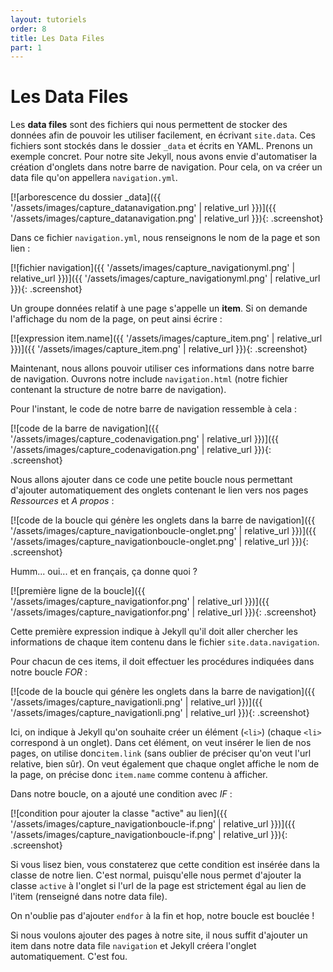 ```yaml
---
layout: tutoriels
order: 8
title: Les Data Files
part: 1
---
```

# Les Data Files

Les **data files** sont des fichiers qui nous permettent de stocker des données afin de pouvoir les utiliser facilement, en écrivant `site.data`. Ces fichiers sont stockés dans le dossier `_data` et écrits en YAML. Prenons un exemple concret. Pour notre site Jekyll, nous avons envie d'automatiser la création d'onglets dans notre barre de navigation. Pour cela, on va créer un data file qu'on appellera `navigation.yml`.

[![arborescence du dossier _data]({{ '/assets/images/capture_datanavigation.png' | relative_url }})]({{ '/assets/images/capture_datanavigation.png' | relative_url }}){: .screenshot}

Dans ce fichier `navigation.yml`, nous renseignons le nom de la page et son lien :

[![fichier navigation]({{ '/assets/images/capture_navigationyml.png' | relative_url }})]({{ '/assets/images/capture_navigationyml.png' | relative_url }}){: .screenshot}

Un groupe données relatif à une page s'appelle un **item**. Si on demande l'affichage du nom de la page, on peut ainsi écrire :

[![expression item.name]({{ '/assets/images/capture_item.png' | relative_url }})]({{ '/assets/images/capture_item.png' | relative_url }}){: .screenshot}


Maintenant, nous allons pouvoir utiliser ces informations dans notre barre de navigation. Ouvrons notre include `navigation.html` (notre fichier contenant la structure de notre barre de navigation). 

Pour l'instant, le code de notre barre de navigation ressemble à cela : 

[![code de la barre de navigation]({{ '/assets/images/capture_codenavigation.png' | relative_url }})]({{ '/assets/images/capture_codenavigation.png' | relative_url }}){: .screenshot}

Nous allons ajouter dans ce code une petite boucle nous permettant d'ajouter automatiquement des onglets contenant le lien vers nos pages *Ressources* et *A propos* :

[![code de la boucle qui génère les onglets dans la barre de navigation]({{ '/assets/images/capture_navigationboucle-onglet.png' | relative_url }})]({{ '/assets/images/capture_navigationboucle-onglet.png' | relative_url }}){: .screenshot}

Humm... oui... et en français, ça donne quoi ?

[![première ligne de la boucle]({{ '/assets/images/capture_navigationfor.png' | relative_url }})]({{ '/assets/images/capture_navigationfor.png' | relative_url }}){: .screenshot}

Cette première expression indique à Jekyll qu'il doit aller chercher les informations de chaque item contenu dans le fichier `site.data.navigation`. 

Pour chacun de ces items, il doit effectuer les procédures indiquées dans notre boucle *FOR* :

[![code de la boucle qui génère les onglets dans la barre de navigation]({{ '/assets/images/capture_navigationli.png' | relative_url }})]({{ '/assets/images/capture_navigationli.png' | relative_url }}){: .screenshot}

Ici, on indique à Jekyll qu'on souhaite créer un élément (`<li>`) (chaque `<li>` correspond à un onglet). Dans cet élément, on veut insérer le lien de nos pages, on utilise donc`item.link` (sans oublier de préciser qu'on veut l'url relative, bien sûr). On veut également que chaque onglet affiche le nom de la page, on précise donc `item.name` comme contenu à afficher.

Dans notre boucle, on a ajouté une condition avec *IF* :

[![condition pour ajouter la classe "active" au lien]({{ '/assets/images/capture_navigationboucle-if.png' | relative_url }})]({{ '/assets/images/capture_navigationboucle-if.png' | relative_url }}){: .screenshot}

Si vous lisez bien, vous constaterez que cette condition est insérée dans la classe de notre lien. C'est normal, puisqu'elle nous permet d'ajouter la classe `active` à l'onglet si l'url de la page est strictement égal au lien de l'item (renseigné dans notre data file).

On n'oublie pas d'ajouter `endfor` à la fin et hop, notre boucle est bouclée ! 

Si nous voulons ajouter des pages à notre site, il nous suffit d'ajouter un item dans notre data file `navigation` et Jekyll créera l'onglet automatiquement. C'est fou.


